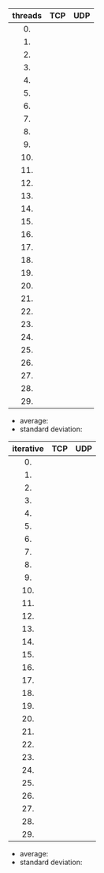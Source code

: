 | threads      | TCP | UDP |
|:------------:|:---:|:---:|
|0.            |     |     |
|1.            |     |     |
|2.            |     |     |
|3.            |     |     |
|4.            |     |     |
|5.            |     |     |
|6.            |     |     |
|7.            |     |     |
|8.            |     |     |
|9.            |     |     |
|10.           |     |     |
|11.           |     |     |
|12.           |     |     |
|13.           |     |     |
|14.           |     |     |
|15.           |     |     |
|16.           |     |     |
|17.           |     |     |
|18.           |     |     |
|19.           |     |     |
|20.           |     |     |
|21.           |     |     |
|22.           |     |     |
|23.           |     |     |
|24.           |     |     |
|25.           |     |     |
|26.           |     |     |
|27.           |     |     |
|28.           |     |     |
|29.           |     |     |

- average:
- standard deviation:

| iterative    | TCP | UDP |
|:------------:|:---:|:---:|
|0.            |     |     |
|1.            |     |     |
|2.            |     |     |
|3.            |     |     |
|4.            |     |     |
|5.            |     |     |
|6.            |     |     |
|7.            |     |     |
|8.            |     |     |
|9.            |     |     |
|10.           |     |     |
|11.           |     |     |
|12.           |     |     |
|13.           |     |     |
|14.           |     |     |
|15.           |     |     |
|16.           |     |     |
|17.           |     |     |
|18.           |     |     |
|19.           |     |     |
|20.           |     |     |
|21.           |     |     |
|22.           |     |     |
|23.           |     |     |
|24.           |     |     |
|25.           |     |     |
|26.           |     |     |
|27.           |     |     |
|28.           |     |     |
|29.           |     |     |

- average:
- standard deviation:

